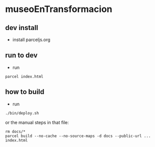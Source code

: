 # museoEnTransformacion

## dev install

- install parceljs.org

## run to dev

- run

```
parcel index.html
```

## how to build

- run

```
./bin/deploy.sh
```

or the manual steps in that file:

```
rm docs/*
parcel build --no-cache --no-source-maps -d docs --public-url ... index.html
```
